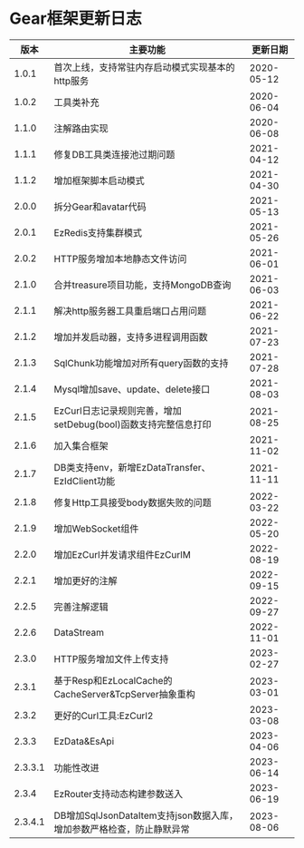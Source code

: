 # Gear框架更新日志

| 版本      | 主要功能                                          | 更新日期       |
|---------|-----------------------------------------------|------------|
| 1.0.1   | 首次上线，支持常驻内存启动模式实现基本的http服务                    | 2020-05-12 |
| 1.0.2   | 工具类补充                                         | 2020-06-04 |
| 1.1.0   | 注解路由实现                                        | 2020-06-08 |
| 1.1.1   | 修复DB工具类连接池过期问题                                | 2021-04-12 |
| 1.1.2   | 增加框架脚本启动模式                                    | 2021-04-30 |
| 2.0.0   | 拆分Gear和avatar代码                               | 2021-05-13 |
| 2.0.1   | EzRedis支持集群模式                                 | 2021-05-26 |
| 2.0.2   | HTTP服务增加本地静态文件访问                              | 2021-06-01 |
| 2.1.0   | 合并treasure项目功能，支持MongoDB查询                    | 2021-06-03 |
| 2.1.1   | 解决http服务器工具重启端口占用问题                           | 2021-06-22 |
| 2.1.2   | 增加并发启动器，支持多进程调用函数                             | 2021-07-23 |
| 2.1.3   | SqlChunk功能增加对所有query函数的支持                     | 2021-07-28 |
| 2.1.4   | Mysql增加save、update、delete接口                   | 2021-08-03 |
| 2.1.5   | EzCurl日志记录规则完善，增加setDebug(bool)函数支持完整信息打印     | 2021-08-25 |
| 2.1.6   | 加入集合框架                                        | 2021-11-02 |
| 2.1.7   | DB类支持env，新增EzDataTransfer、EzIdClient功能        | 2021-11-11 |
| 2.1.8   | 修复Http工具接受body数据失败的问题                         | 2022-03-22 |
| 2.1.9   | 增加WebSocket组件                                 | 2022-05-20 |
| 2.2.0   | 增加EzCurl并发请求组件EzCurlM                         | 2022-08-19 |
| 2.2.1   | 增加更好的注解                                       | 2022-09-15 |
| 2.2.5   | 完善注解逻辑                                        | 2022-09-27 |
| 2.2.6   | DataStream                                    | 2022-11-01 |
| 2.3.0   | HTTP服务增加文件上传支持                                | 2023-02-27 |
| 2.3.1   | 基于Resp和EzLocalCache的CacheServer&TcpServer抽象重构 | 2023-03-01 |
| 2.3.2   | 更好的Curl工具:EzCurl2                             | 2023-03-08 |
| 2.3.3   | EzData&EsApi                                  | 2023-04-06 |
| 2.3.3.1 | 功能性改进                                         | 2023-06-14 |
| 2.3.4   | EzRouter支持动态构建参数送入                            | 2023-06-19 |
| 2.3.4.1 | DB增加SqlJsonDataItem支持json数据入库，增加参数严格检查，防止静默异常 | 2023-08-06 |
